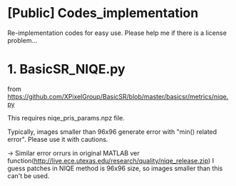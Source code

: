 # [Public] Codes_implementation
Re-implementation codes for easy use. Please help me if there is a license problem...

# 1. BasicSR_NIQE.py
from https://github.com/XPixelGroup/BasicSR/blob/master/basicsr/metrics/niqe.py

This requires niqe_pris_params.npz file.

Typically, images smaller than 96x96 generate error with "min() related error". Please use it with cautions.

-> Similar error orrurs in original MATLAB ver function(http://live.ece.utexas.edu/research/quality/niqe_release.zip)
   I guess patches in NIQE method is 96x96 size, so images smaller than this can't be used. 
